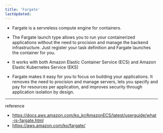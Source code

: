 ```yaml
---
title: 'Fargate'
lastUpdated: 
---
```


- Fargate is a servreless compute engine for containers.

- The Fargate launch type allows you to run your containerized applications without the need to procision and manage the backend infrastructure. Just register your task definition and Fargate launches the container for you.

- It works with both Amazon Elastic Container Service (ECS) and Amazon Elastic Kubernetes Service (EKS)
  
- Fargate makes it easy for you to focus on building your applications. It removes the need to procision and manage servers, lets you specify and pay for resources per application, and improves security through application isolation by design.

---
reference
- https://docs.aws.amazon.com/ko_kr/AmazonECS/latest/userguide/what-is-fargate.html
- https://aws.amazon.com/ko/fargate/